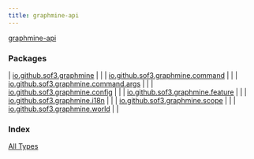 ```yaml
---
title: graphmine-api
---
```


[graphmine-api](./index.html)

### Packages

| [io.github.sof3.graphmine](io.github.sof3.graphmine/index.html) |  |
| [io.github.sof3.graphmine.command](io.github.sof3.graphmine.command/index.html) |  |
| [io.github.sof3.graphmine.command.args](io.github.sof3.graphmine.command.args/index.html) |  |
| [io.github.sof3.graphmine.config](io.github.sof3.graphmine.config/index.html) |  |
| [io.github.sof3.graphmine.feature](io.github.sof3.graphmine.feature/index.html) |  |
| [io.github.sof3.graphmine.i18n](io.github.sof3.graphmine.i18n/index.html) |  |
| [io.github.sof3.graphmine.scope](io.github.sof3.graphmine.scope/index.html) |  |
| [io.github.sof3.graphmine.world](io.github.sof3.graphmine.world/index.html) |  |

### Index

[All Types](alltypes/index.html)